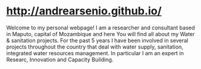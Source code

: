 # http://andrearsenio.github.io/

Welcome to my personal webpage! 
I am a researcher and consultant based in Maputo, capital of Mozambique and here You will find all about my Water & sanitation projects.
For the past 5 years I have been involved in several projects throughout the country that deal with water supply, sanitation, integrated water resources management. 
In particular I am an expert in Researc, Innovation and Capacity Building. 

